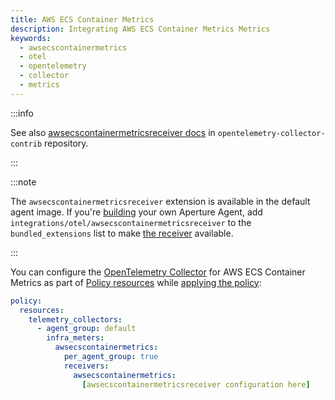 ```yaml
---
title: AWS ECS Container Metrics
description: Integrating AWS ECS Container Metrics Metrics
keywords:
  - awsecscontainermetrics
  - otel
  - opentelemetry
  - collector
  - metrics
---
```


:::info

See also [awsecscontainermetricsreceiver docs][receiver] in
`opentelemetry-collector-contrib` repository.

:::

:::note

The `awsecscontainermetricsreceiver` extension is available in the default agent
image. If you're [building][build] your own Aperture Agent, add
`integrations/otel/awsecscontainermetricsreceiver` to the `bundled_extensions`
list to make [the receiver][receiver] available.

:::

You can configure the [OpenTelemetry Collector][opentelemetry-collector] for AWS
ECS Container Metrics as part of [Policy resources][policy-resources] while
[applying the policy][applying-policy]:

```yaml
policy:
  resources:
    telemetry_collectors:
      - agent_group: default
        infra_meters:
          awsecscontainermetrics:
            per_agent_group: true
            receivers:
              awsecscontainermetrics:
                [awsecscontainermetricsreceiver configuration here]
```

[build]: /reference/aperturectl/build/agent/agent.md
[receiver]:
  https://github.com/open-telemetry/opentelemetry-collector-contrib/tree/main/receiver/awsecscontainermetricsreceiver
[opentelemetry-collector]: /reference/configuration/spec.md#telemetry-collector
[applying-policy]: /use-cases/use-cases.md
[policy-resources]: /reference/configuration/spec.md#resources
